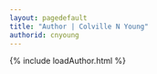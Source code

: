 ```yaml
---
layout: pagedefault
title: "Author | Colville N Young"
authorid: cnyoung
---
```


{% include loadAuthor.html %}
